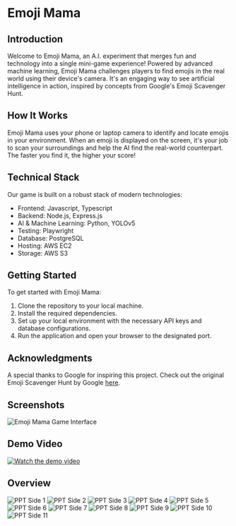 # Emoji Mama

## Introduction
Welcome to Emoji Mama, an A.I. experiment that merges fun and technology into a single mini-game experience! Powered by advanced machine learning, Emoji Mama challenges players to find emojis in the real world using their device's camera. It's an engaging way to see artificial intelligence in action, inspired by concepts from Google's Emoji Scavenger Hunt.

## How It Works
Emoji Mama uses your phone or laptop camera to identify and locate emojis in your environment. When an emoji is displayed on the screen, it's your job to scan your surroundings and help the AI find the real-world counterpart. The faster you find it, the higher your score!

## Technical Stack
Our game is built on a robust stack of modern technologies:
- Frontend: Javascript, Typescript
- Backend: Node.js, Express.js
- AI & Machine Learning: Python, YOLOv5
- Testing: Playwright
- Database: PostgreSQL
- Hosting: AWS EC2
- Storage: AWS S3

## Getting Started
To get started with Emoji Mama:
1. Clone the repository to your local machine.
2. Install the required dependencies.
3. Set up your local environment with the necessary API keys and database configurations.
4. Run the application and open your browser to the designated port.

## Acknowledgments
A special thanks to Google for inspiring this project. Check out the original Emoji Scavenger Hunt by Google [here](https://emojiscavengerhunt.withgoogle.com/).

## Screenshots
![Emoji Mama Game Interface](public/assets/presentation/interface.png)

## Demo Video

[![Watch the demo video](https://img.youtube.com/vi/GzbTozS31tc/0.jpg)](https://www.youtube.com/watch?v=GzbTozS31tc)

## Overview

![PPT Side 1](public/assets/presentation/overview-p.1.jpg)
![PPT Side 2](public/assets/presentation/overview-p.2.jpg)
![PPT Side 3](public/assets/presentation/overview-p.3.jpg)
![PPT Side 4](public/assets/presentation/overview-p.4.jpg)
![PPT Side 5](public/assets/presentation/overview-p.5.jpg)
![PPT Side 6](public/assets/presentation/overview-p.6.jpg)
![PPT Side 7](public/assets/presentation/overview-p.7.jpg)
![PPT Side 8](public/assets/presentation/overview-p.8.jpg)
![PPT Side 9](public/assets/presentation/overview-p.9.jpg)
![PPT Side 10](public/assets/presentation/overview-p.10.jpg)
![PPT Side 11](public/assets/presentation/overview-p.11.jpg)

